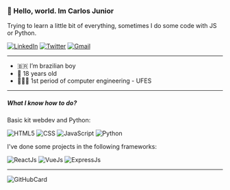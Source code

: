 ### 👋 Hello, world. Im Carlos Junior
Trying to learn a little bit of everything, sometimes I do some code with JS or Python.

<a href="https://www.linkedin.com/in/carlos-rog%C3%A9rio/"><img alt="LinkedIn" src="https://img.shields.io/badge/linkedin-%230077B5.svg?style=for-the-badge&logo=linkedin&logoColor=white"/></a>
<a href="https://twitter.com/cjuniordev"><img alt="Twitter" src="https://img.shields.io/badge/cjuniordev-%231DA1F2.svg?style=for-the-badge&logo=Twitter&logoColor=white"/></a>
<a href="mailto:carlosrogeriocr02@gmail.com"><img alt="Gmail" src="https://img.shields.io/badge/Gmail-D14836?style=for-the-badge&logo=gmail&logoColor=white" /></a>

---

- 🇧🇷 I’m brazilian boy
- 👨 18 years old
- 👨🏽‍🎓 1st period of computer engineering - UFES

---

##### What I know how to do?

Basic kit webdev and Python:

![HTML5](https://img.shields.io/badge/html5-%23E34F26.svg?style=for-the-badge&logo=html5&logoColor=white)
![CSS](https://img.shields.io/badge/css3-%231572B6.svg?style=for-the-badge&logo=css3&logoColor=white)
![JavaScript](https://img.shields.io/badge/javascript-%23323330.svg?style=for-the-badge&logo=javascript&logoColor=%23F7DF1E)
![Python](https://img.shields.io/badge/python-%2314354C.svg?style=for-the-badge&logo=python&logoColor=white)

I've done some projects in the following frameworks:

![ReactJs](https://img.shields.io/badge/react-%2320232a.svg?style=for-the-badge&logo=react&logoColor=%2361DAFB)
![VueJs](https://img.shields.io/badge/vuejs-%2335495e.svg?style=for-the-badge&logo=vue-dot-js&logoColor=%234FC08D)
![ExpressJs](https://img.shields.io/badge/express.js-%23404d59.svg?style=for-the-badge&logo=express&logoColor=%2361DAFB)

---

![GitHubCard](https://github-readme-stats.vercel.app/api?username=cjuniordev&show_icons=true&theme=dracula)
